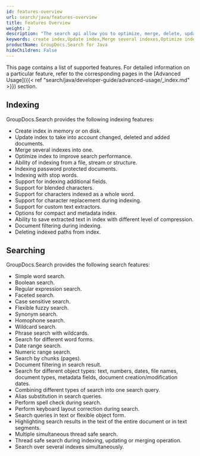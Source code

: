 ```yaml
---
id: features-overview
url: search/java/features-overview
title: Features Overview
weight: 2
description: "The search api allow you to optimize, merge, delete, update and create indexes along with many other fascinating features"
keywords: create index,Update index,Merge several indexes,Optimize index
productName: GroupDocs.Search for Java
hideChildren: False
---
```

This page contains a list of supported features. For detailed information on a particular feature, refer to the corresponding pages in the [Advanced Usage]({{< ref "search/java/developer-guide/advanced-usage/_index.md" >}}) section.

## Indexing

GroupDocs.Search provides the following indexing features:

*   Create index in memory or on disk.
*   Update index to take into account changed, deleted and added documents.
*   Merge several indexes into one.
*   Optimize index to improve search performance.
*   Ability of indexing from a file, stream or structure.
*   Indexing password protected documents.
*   Indexing with stop words.
*   Support for indexing additional fields.
*   Support for blended characters.
*   Support for characters indexed as a whole word.
*   Support for character replacement during indexing.
*   Support for custom text extractors.
*   Options for compact and metadata index.
*   Ability to save extracted text in index with different level of compression.
*   Document filtering during indexing.
*   Deleting indexed paths from index.

## Searching

GroupDocs.Search provides the following search features:

*   Simple word search.
*   Boolean search.
*   Regular expression search.
*   Faceted search.
*   Case sensitive search.
*   Flexible fuzzy search.
*   Synonym search.
*   Homophone search.
*   Wildcard search.
*   Phrase search with wildcards.
*   Search for different word forms.
*   Date range search.
*   Numeric range search.
*   Search by chunks (pages).
*   Document filtering in search result.
*   Search for different object types: text, numbers, dates, file names, document types, metadata fields, document creation/modification dates.
*   Combining different types of search into one search query.
*   Alias substitution in search queries.
*   Perform spell check during search.
*   Perform keyboard layout correction during search.
*   Search queries in text or flexible object form.
*   Highlighting search results in the text of the entire document or in text segments.
*   Multiple simultaneous thread safe search.
*   Thread safe search during indexing, updating or merging operation.
*   Search over several indexes simultaneously.
